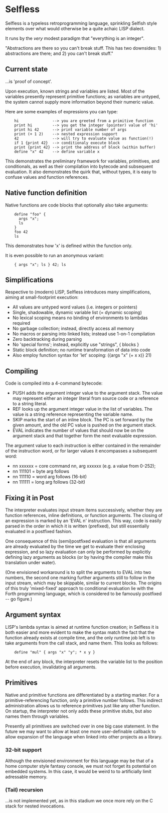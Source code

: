 # Selfless
Selfless is a typeless retroprogramming language, sprinkling Selfish style
elements over what would otherwise be a quite achaic LISP dialect.

It runs by the _very_ modest paradigm that "everything is an integer".

"Abstractions are there so you can't break stuff. This has two downsides: 1)
abstractions are there; and 2) you can't break stuff."

## Current state
...is 'proof of concept'.

Upon execution, known strings and variables are listed. Most of the variables
presently represent primitive functions; as variables are untyped, the system
cannot supply more information beyond their numeric value.

Here are some examples of expressions you can type:

        hi               --> you are greeted from a primitive function
        print hi         --> you get the integer (pointer) value of 'hi'
        print hi 42      --> print variable number of args
        print (+ 1 2)    --> nested expression support
        42               --> will try to evaluate value as function(!)
        if 1 {print 42}  --> conditionaly execute block
        print {print 42} --> print the address of block (within buffer)
        define "x" 42    --> define variable x

This demonstrates the preliminary framework for variables, primitives, and
conditionals, as well as their compilation into bytecode and subsequent
evaluation. It also demonstrates the quirk that, without types, it is easy to
confuse values and function references.

## Native function definition
Native functions are code blocks that optionally also take arguments:

        define "foo" {
          args "x";
          ls
        }
        foo 42
        ls

This demonstrates how 'x' is defined within the function only.

It is even possible to run an anonymous variant:

        { args "x"; ls } 42; ls

## Simplifications
Respective to (modern) LISP, Selfless introduces many simplifications, aiming
at small-footprint execution:
- All values are untyped word values (i.e. integers or pointers)
- Single, shadowable, dynamic variable list (= dynamic scoping)
- No lexical scoping means no binding of environments to lambdas required
- No garbage collection; instead, directly access all memory
- No macros or parsing into linked lists; instead use 1-on-1 compilation
- Zero backtracking during parsing
- No 'special forms'; instead, explicitly use "strings", { blocks }
- Static block definition; no runtime transformation of data into code
- Also employ function syntax for 'let' scoping: ({args "x" (+ x x)} 21)

## Compiling
Code is compiled into a 4-command bytecode:
- PUSH adds the argument integer value to the argument stack. The value may
  represent either an integer literal from source code or a reference to a
  string literal.
- REF looks up the argument integer value in the list of variables. The value
  is a string reference representing the variable name.
- SKIP marks the start of an inline block. The PC is set forward by the given
  amount, and the old PC value is pushed on the argument stack.
- EVAL indicates the number of values that should now be on the argument stack
  and that together form the next evaluable expression.

The argument value to each instruction is either contained in the remainder of
the instruction word, or for larger values it encompasses a subsequent word:
- nn xxxxxx = core command nn, arg xxxxxx (e.g. a value from 0-252);
- nn 111101 = byte arg follows
- nn 111110 = word arg follows (16-bit)
- nn 111111 = long arg follows (32-bit)

## Fixing it in Post
The interpreter evaluates input stream items successively, whether they are
function references, inline definitions, or function arguments. The closing of
an expression is marked by an 'EVAL n' instruction. This way, code is easily
parsed in the order in which it is written (prefixed), but still essentially
evaluated in a postfixed fashion.

One consequence of this (semi)postfixed evaluation is that all arguments are
already evaluated by the time we get to evaluate their enclosing expression,
and so lazy evaluation can only be performed by explicitly defining lazy
arguments as blocks (or by having the compiler make this translation under
water).

(One envisioned workaround is to split the arguments to EVAL into two numbers,
the second one marking further arguments still to follow in the input stream,
which may be skippable, similar to current blocks. The origins of this truly
'mixed-fixed' approach to conditional evaluation lie with the Forth programming
language, which is considered to be famously postfixed -- go figure.)

## Argument syntax
LISP's lambda syntax is aimed at runtime function creation; in Selfless it
is both easier and more evident to make the syntax match the fact that the
function already exists at compile time, and the only runtime job left is to
take arguments from the call stack, and name them. This looks as follows:

        define "mul" { args "x" "y"; * x y }

At the end of any block, the interpreter resets the variable list to the
position before execution, invalidating all arguments.

## Primitives
Native and primitive functions are differentiated by a starting marker. For a
primitive-referencing function, only a primitive number follows. This indirect
administration allows us to reference primitives just like any other function.
On startup, the interpreter not only adds these primitive stubs, but also names
them through variables.

Presently all primitives are switched over in one big case statement. In the
future we may want to allow at least one more user-definable callback to allow
expansion of the language when linked into other projects as a library.

### 32-bit support
Although the envisioned environment for this language may be that of a home
computer style fantasy console, we must not forget its potential on embedded
systems. In this case, it would be weird to to artificially limit adressable
memory.

### (Tail) recursion
...is not implemented yet, as in this stadium we once more rely on the C stack
for nested invocations.
